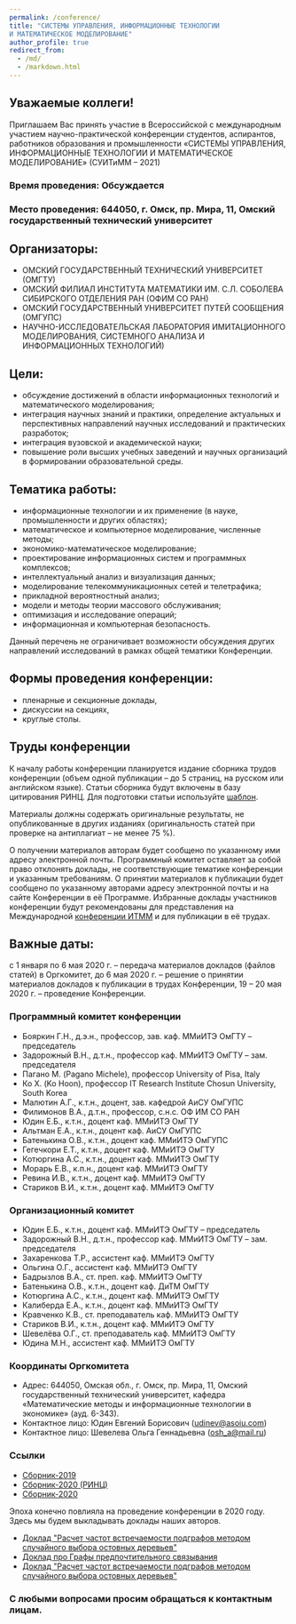 ```yaml
---
permalink: /conference/
title: "СИСТЕМЫ УПРАВЛЕНИЯ, ИНФОРМАЦИОННЫЕ ТЕХНОЛОГИИ 
И МАТЕМАТИЧЕСКОЕ МОДЕЛИРОВАНИЕ"
author_profile: true
redirect_from: 
  - /md/
  - /markdown.html
---
```


## Уважаемые коллеги!

Приглашаем Вас принять участие
в Всероссийской с международным участием научно-практической конференции
студентов, аспирантов, работников образования и промышленности 
«СИСТЕМЫ УПРАВЛЕНИЯ, ИНФОРМАЦИОННЫЕ ТЕХНОЛОГИИ 
И МАТЕМАТИЧЕСКОЕ МОДЕЛИРОВАНИЕ» (СУИТиММ – 2021)

### Время проведения: Обсуждается
### Место проведения: 644050, г. Омск, пр. Мира, 11, Омский государственный технический университет


## Организаторы:

* ОМСКИЙ ГОСУДАРСТВЕННЫЙ ТЕХНИЧЕСКИЙ УНИВЕРСИТЕТ (ОМГТУ)
* ОМСКИЙ ФИЛИАЛ ИНСТИТУТА МАТЕМАТИКИ ИМ. С.Л. СОБОЛЕВА СИБИРСКОГО ОТДЕЛЕНИЯ РАН (ОФИМ СО РАН)
* ОМСКИЙ ГОСУДАРСТВЕННЫЙ УНИВЕРСИТЕТ ПУТЕЙ СООБЩЕНИЯ (ОМГУПС)
* НАУЧНО-ИССЛЕДОВАТЕЛЬСКАЯ ЛАБОРАТОРИЯ ИМИТАЦИОННОГО МОДЕЛИРОВАНИЯ, СИСТЕМНОГО АНАЛИЗА И ИНФОРМАЦИОННЫХ ТЕХНОЛОГИЙ)

## Цели:
* обсуждение достижений в области информационных технологий и математического моделирования;
* интеграция научных знаний и практики, определение актуальных и перспективных направлений научных исследований и практических разработок;
* интеграция вузовской и академической науки;
* повышение роли высших учебных заведений и научных организаций в формировании образовательной среды.

## Тематика работы:
* информационные технологии и их применение (в науке, промышленности и других областях);
* математическое и компьютерное моделирование, численные методы;
* экономико-математическое моделирование;
* проектирование информационных систем и программных комплексов;
* интеллектуальный анализ и визуализация данных;
* моделирование телекоммуникационных сетей и телетрафика;
* прикладной вероятностный анализ;
* модели и методы теории массового обслуживания;
* оптимизация и исследование операций;
* информационная и компьютерная безопасность.

Данный перечень не ограничивает возможности обсуждения других направлений исследований в рамках общей тематики Конференции.

## Формы проведения конференции:
* пленарные и секционные доклады,
* дискуссии на секциях,
* круглые столы.

## Труды конференции
К началу работы конференции планируется издание сборника трудов конференции (объем одной публикации – до 5 страниц, на русском или английском языке). Статьи сборника будут включены в базу цитирования РИНЦ. Для подготовки статьи используйте [шаблон](https://drive.google.com/file/d/1zSoVnkyJUBJy_Xk7Y6V9tZS32Z-5ELD3/view?usp=sharing).

Материалы должны содержать оригинальные результаты, не опубликованные в других изданиях (оригинальность статей при проверке на антиплагиат – не менее 75 %).

О получении материалов авторам будет сообщено по указанному ими адресу электронной почты. Программный комитет оставляет за собой право отклонять доклады, не соответствующие тематике конференции и указанным требованиям.
О принятии материалов к публикации будет сообщено по указанному авторами адресу электронной почты и на сайте Конференции в её Программе.
Избранные доклады участников конференции будут рекомендованы для представления на Международной [конференции ИТММ](http://itmmconf.tsu.ru) и для публикации в её трудах.

## Важные даты:
с 1 января по 6 мая  2020 г. – передача материалов докладов (файлов статей) в Оргкомитет,
до 6 мая 2020 г. – решение о принятии материалов докладов к публикации в трудах Конференции,
19 – 20 мая 2020 г. – проведение Конференции.

### Программный комитет конференции
* Бояркин Г.Н., д.э.н., профессор, зав. каф. ММиИТЭ ОмГТУ – председатель
* Задорожный В.Н., д.т.н., профессор каф. ММиИТЭ ОмГТУ – зам. председателя
* Пагано М. (Pagano Michele), профессор University of Pisa, Italy
* Ко Х. (Ko Hoon), профессор IT  Research Institute  Chosun University, South Korea
* Малютин А.Г., к.т.н., доцент, зав. кафедрой АиСУ ОмГУПС
* Филимонов В.А., д.т.н., профессор, с.н.с. ОФ ИМ СО РАН
* Юдин Е.Б., к.т.н., доцент каф. ММиИТЭ ОмГТУ
* Альтман Е.А., к.т.н., доцент каф. АиСУ ОмГУПС
* Батенькина О.В., к.т.н., доцент каф. ММиИТЭ ОмГУПС
* Гегечкори Е.Т., к.т.н., доцент каф. ММиИТЭ ОмГТУ
* Котюргина А.С., к.т.н.,  доцент каф. ММиИТЭ ОмГТУ
* Морарь Е.В., к.п.н., доцент каф. ММиИТЭ ОмГТУ
* Ревина И.В., к.т.н., доцент каф. ММиИТЭ ОмГТУ
* Стариков В.И., к.т.н.,  доцент каф. ММиИТЭ ОмГТУ

### Организационный комитет
* Юдин Е.Б., к.т.н., доцент каф. ММиИТЭ ОмГТУ – председатель
* Задорожный В.Н., д.т.н., профессор каф. ММиИТЭ ОмГТУ – зам. председателя
* Захаренкова Т.Р., ассистент каф. ММиИТЭ ОмГТУ
* Ольгина О.Г., ассистент каф. ММиИТЭ ОмГТУ
* Бадрызлов В.А., ст. преп. каф. ММиИТЭ ОмГТУ
* Батенькина О.В., к.т.н., доцент каф. ДиТМ ОмГТУ
* Котюргина А.С., к.т.н., доцент каф. ММиИТЭ ОмГТУ
* Калиберда Е.А., к.т.н.,  доцент каф. ММиИТЭ ОмГТУ
* Кравченко К.В., ст. преподаватель каф. ММиИТЭ ОмГТУ
* Стариков В.И., к.т.н., доцент каф. ММиИТЭ ОмГТУ
* Шевелёва О.Г., ст. преподаватель каф. ММиИТЭ ОмГТУ
* Юдина М.Н., ассистент каф. ММиИТЭ ОмГТУ

### Координаты Оргкомитета
* Адрес: 644050, Омская обл., г. Омск, пр. Мира, 11, Омский государственный технический университет,
кафедра «Математические методы и информационные технологии в экономике» (ауд. 6-343).
* Контактное лицо: Юдин Евгений Борисович  (udinev@asoiu.com)
* Контактное лицо: Шевелева Ольга Геннадьевна (osh_a@mail.ru)

### Ссылки
* [Сборник-2019](https://drive.google.com/file/d/1mS8ly5QIdLLpzYJl0Cte-Fk1aRJ01_gb/view?usp=sharing)
* [Сборник-2020 (РИНЦ)](https://github.com/imsait/imsait.github.io/blob/master/files/tom1.pdf)
* [Сборник-2020](https://github.com/imsait/imsait.github.io/blob/master/files/tom2.pdf)

Эпоха конечно повлияла на проведение конференции в 2020 году. Здесь мы будем выкладывать доклады наших авторов.
* [Доклад "Расчет частот встречаемости подграфов методом случайного выбора остовных деревьев"](https://youtu.be/rlILFL2SoNM)
* [Доклад про Графы предпочтительного связывания](https://youtu.be/EVPihCudWk4)
* [Доклад "Расчет частот встречаемости подграфов методом случайного выбора остовных деревьев"](https://youtu.be/rlILFL2SoNM)

### С любыми вопросами просим обращаться к контактным лицам.

